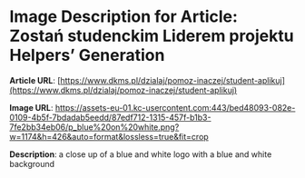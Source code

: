 # Image Description for Article: Zostań studenckim Liderem projektu Helpers’ Generation
**Article URL**: [https://www.dkms.pl/dzialaj/pomoz-inaczej/student-aplikuj](https://www.dkms.pl/dzialaj/pomoz-inaczej/student-aplikuj)

**Image URL**: https://assets-eu-01.kc-usercontent.com:443/bed48093-082e-0109-4b5f-7bdadab5eedd/87edf712-1315-457f-b1b3-7fe2bb34eb06/p_blue%20on%20white.png?w=1174&h=426&auto=format&lossless=true&fit=crop

**Description**: a close up of a blue and white logo with a blue and white background
